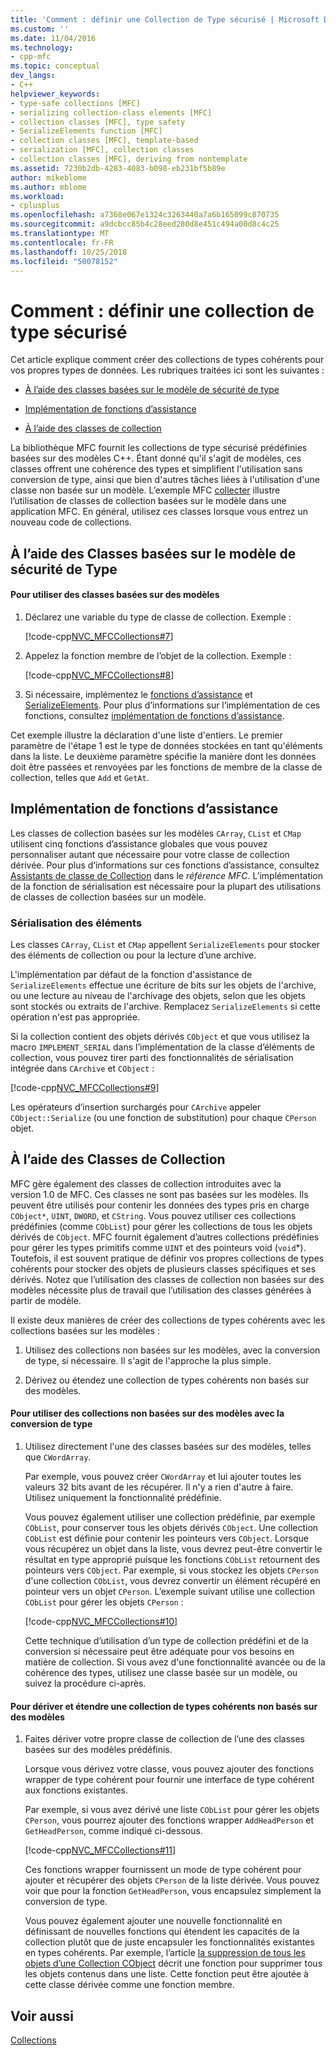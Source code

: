 ```yaml
---
title: 'Comment : définir une Collection de Type sécurisé | Microsoft Docs'
ms.custom: ''
ms.date: 11/04/2016
ms.technology:
- cpp-mfc
ms.topic: conceptual
dev_langs:
- C++
helpviewer_keywords:
- type-safe collections [MFC]
- serializing collection-class elements [MFC]
- collection classes [MFC], type safety
- SerializeElements function [MFC]
- collection classes [MFC], template-based
- serialization [MFC], collection classes
- collection classes [MFC], deriving from nontemplate
ms.assetid: 7230b2db-4283-4083-b098-eb231bf5b89e
author: mikeblome
ms.author: mblome
ms.workload:
- cplusplus
ms.openlocfilehash: a7368e067e1324c3263440a7a6b165099c870735
ms.sourcegitcommit: a9dcbcc85b4c28eed280d8e451c494a00d8c4c25
ms.translationtype: MT
ms.contentlocale: fr-FR
ms.lasthandoff: 10/25/2018
ms.locfileid: "50078152"
---
```

# <a name="how-to-make-a-type-safe-collection"></a>Comment : définir une collection de type sécurisé

Cet article explique comment créer des collections de types cohérents pour vos propres types de données. Les rubriques traitées ici sont les suivantes :

- [À l’aide des classes basées sur le modèle de sécurité de type](#_core_using_template.2d.based_classes_for_type_safety)

- [Implémentation de fonctions d’assistance](#_core_implementing_helper_functions)

- [À l’aide des classes de collection](#_core_using_nontemplate_collection_classes)

La bibliothèque MFC fournit les collections de type sécurisé prédéfinies basées sur des modèles C++. Étant donné qu'il s'agit de modèles, ces classes offrent une cohérence des types et simplifient l'utilisation sans conversion de type, ainsi que bien d'autres tâches liées à l'utilisation d'une classe non basée sur un modèle. L’exemple MFC [collecter](../visual-cpp-samples.md) illustre l’utilisation de classes de collection basées sur le modèle dans une application MFC. En général, utilisez ces classes lorsque vous entrez un nouveau code de collections.

##  <a name="_core_using_template.2d.based_classes_for_type_safety"></a> À l’aide des Classes basées sur le modèle de sécurité de Type

#### <a name="to-use-template-based-classes"></a>Pour utiliser des classes basées sur des modèles

1. Déclarez une variable du type de classe de collection. Exemple :

   [!code-cpp[NVC_MFCCollections#7](../mfc/codesnippet/cpp/how-to-make-a-type-safe-collection_1.cpp)]

1. Appelez la fonction membre de l’objet de la collection. Exemple :

   [!code-cpp[NVC_MFCCollections#8](../mfc/codesnippet/cpp/how-to-make-a-type-safe-collection_2.cpp)]

1. Si nécessaire, implémentez le [fonctions d’assistance](../mfc/reference/collection-class-helpers.md) et [SerializeElements](../mfc/reference/collection-class-helpers.md#serializeelements). Pour plus d’informations sur l’implémentation de ces fonctions, consultez [implémentation de fonctions d’assistance](#_core_implementing_helper_functions).

Cet exemple illustre la déclaration d'une liste d'entiers. Le premier paramètre de l'étape 1 est le type de données stockées en tant qu'éléments dans la liste. Le deuxième paramètre spécifie la manière dont les données doit être passées et renvoyées par les fonctions de membre de la classe de collection, telles que `Add` et `GetAt`.

##  <a name="_core_implementing_helper_functions"></a> Implémentation de fonctions d’assistance

Les classes de collection basées sur les modèles `CArray`, `CList` et `CMap` utilisent cinq fonctions d’assistance globales que vous pouvez personnaliser autant que nécessaire pour votre classe de collection dérivée. Pour plus d’informations sur ces fonctions d’assistance, consultez [Assistants de classe de Collection](../mfc/reference/collection-class-helpers.md) dans le *référence MFC*. L’implémentation de la fonction de sérialisation est nécessaire pour la plupart des utilisations de classes de collection basées sur un modèle.

###  <a name="_core_serializing_elements"></a> Sérialisation des éléments

Les classes `CArray`, `CList` et `CMap` appellent `SerializeElements` pour stocker des éléments de collection ou pour la lecture d’une archive.

L'implémentation par défaut de la fonction d'assistance de `SerializeElements` effectue une écriture de bits sur les objets de l'archive, ou une lecture au niveau de l'archivage des objets, selon que les objets sont stockés ou extraits de l'archive. Remplacez `SerializeElements` si cette opération n'est pas appropriée.

Si la collection contient des objets dérivés `CObject` et que vous utilisez la macro `IMPLEMENT_SERIAL` dans l’implémentation de la classe d’éléments de collection, vous pouvez tirer parti des fonctionnalités de sérialisation intégrée dans `CArchive` et `CObject` :

[!code-cpp[NVC_MFCCollections#9](../mfc/codesnippet/cpp/how-to-make-a-type-safe-collection_3.cpp)]

Les opérateurs d’insertion surchargés pour `CArchive` appeler `CObject::Serialize` (ou une fonction de substitution) pour chaque `CPerson` objet.

##  <a name="_core_using_nontemplate_collection_classes"></a> À l’aide des Classes de Collection

MFC gère également des classes de collection introduites avec la version 1.0 de MFC. Ces classes ne sont pas basées sur les modèles. Ils peuvent être utilisés pour contenir les données des types pris en charge `CObject*`, `UINT`, `DWORD`, et `CString`. Vous pouvez utiliser ces collections prédéfinies (comme `CObList`) pour gérer les collections de tous les objets dérivés de `CObject`. MFC fournit également d’autres collections prédéfinies pour gérer les types primitifs comme `UINT` et des pointeurs void (`void`*). Toutefois, il est souvent pratique de définir vos propres collections de types cohérents pour stocker des objets de plusieurs classes spécifiques et ses dérivés. Notez que l’utilisation des classes de collection non basées sur des modèles nécessite plus de travail que l’utilisation des classes générées à partir de modèle.

Il existe deux manières de créer des collections de types cohérents avec les collections basées sur les modèles :

1. Utilisez des collections non basées sur les modèles, avec la conversion de type, si nécessaire. Il s'agit de l'approche la plus simple.

1. Dérivez ou étendez une collection de types cohérents non basés sur des modèles.

#### <a name="to-use-the-nontemplate-collections-with-type-casting"></a>Pour utiliser des collections non basées sur des modèles avec la conversion de type

1. Utilisez directement l'une des classes basées sur des modèles, telles que `CWordArray`.

   Par exemple, vous pouvez créer `CWordArray` et lui ajouter toutes les valeurs 32 bits avant de les récupérer. Il n'y a rien d'autre à faire. Utilisez uniquement la fonctionnalité prédéfinie.

   Vous pouvez également utiliser une collection prédéfinie, par exemple `CObList`, pour conserver tous les objets dérivés `CObject`. Une collection `CObList` est définie pour contenir les pointeurs vers `CObject`. Lorsque vous récupérez un objet dans la liste, vous devrez peut-être convertir le résultat en type approprié puisque les fonctions `CObList` retournent des pointeurs vers `CObject`. Par exemple, si vous stockez les objets `CPerson` d'une collection `CObList`, vous devrez convertir un élément récupéré en pointeur vers un objet `CPerson`. L’exemple suivant utilise une collection `CObList` pour gérer les objets `CPerson` :

   [!code-cpp[NVC_MFCCollections#10](../mfc/codesnippet/cpp/how-to-make-a-type-safe-collection_4.cpp)]

   Cette technique d’utilisation d’un type de collection prédéfini et de la conversion si nécessaire peut être adéquate pour vos besoins en matière de collection. Si vous avez d'une fonctionnalité avancée ou de la cohérence des types, utilisez une classe basée sur un modèle, ou suivez la procédure ci-après.

#### <a name="to-derive-and-extend-a-nontemplate-type-safe-collection"></a>Pour dériver et étendre une collection de types cohérents non basés sur des modèles

1. Faites dériver votre propre classe de collection de l’une des classes basées sur des modèles prédéfinis.

   Lorsque vous dérivez votre classe, vous pouvez ajouter des fonctions wrapper de type cohérent pour fournir une interface de type cohérent aux fonctions existantes.

   Par exemple, si vous avez dérivé une liste `CObList` pour gérer les objets `CPerson`, vous pourrez ajouter des fonctions wrapper `AddHeadPerson` et `GetHeadPerson`, comme indiqué ci-dessous.

   [!code-cpp[NVC_MFCCollections#11](../mfc/codesnippet/cpp/how-to-make-a-type-safe-collection_5.h)]

   Ces fonctions wrapper fournissent un mode de type cohérent pour ajouter et récupérer des objets `CPerson` de la liste dérivée. Vous pouvez voir que pour la fonction `GetHeadPerson`, vous encapsulez simplement la conversion de type.

   Vous pouvez également ajouter une nouvelle fonctionnalité en définissant de nouvelles fonctions qui étendent les capacités de la collection plutôt que de juste encapsuler les fonctionnalités existantes en types cohérents. Par exemple, l’article [la suppression de tous les objets d’une Collection CObject](../mfc/deleting-all-objects-in-a-cobject-collection.md) décrit une fonction pour supprimer tous les objets contenus dans une liste. Cette fonction peut être ajoutée à cette classe dérivée comme une fonction membre.

## <a name="see-also"></a>Voir aussi

[Collections](../mfc/collections.md)

